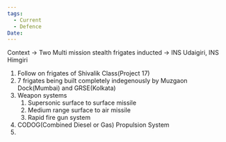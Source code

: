 ```yaml
---
tags:
  - Current
  - Defence
Date:
---
```

Context -> Two Multi mission stealth frigates inducted -> INS Udaigiri, INS Himgiri

1. Follow on frigates of Shivalik Class(Project 17)
2. 7 frigates being built completely indegenously by Muzgaon Dock(Mumbai) and GRSE(Kolkata)
3. Weapon systems
	1. Supersonic surface to surface missile
	2. Medium range surface to air missile
	3. Rapid fire gun system
4. CODOG(Combined Diesel or Gas) Propulsion System
5. 